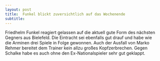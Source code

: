 ```yaml
---
layout: post
title:  Funkel blickt zuversichtlich auf das Wochenende
subtitle:  
---
```


Friedhelm Funkel reagiert gelassen auf die aktuell gute Form des nächsten Gegners aus Bielefeld. Die Eintracht sei ebenfalls gut drauf und habe wie die Arminen drei Spiele in Folge gewonnen. Auch der Ausfall von Marko Rehmer bereitet dem Trainer kein allzu großes Kopfzerbrechen. Gegen Schalke habe es auch ohne den Ex-Nationalspieler sehr gut geklappt.


